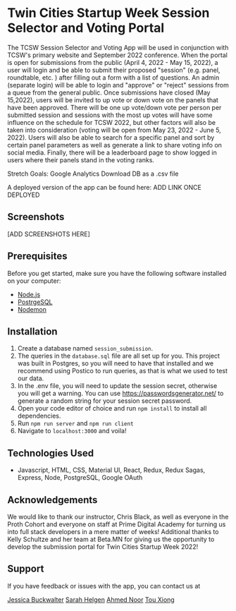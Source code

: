 
# Twin Cities Startup Week Session Selector and Voting Portal
The TCSW Session Selector and Voting App will be used in conjunction with TCSW's primary website and September 2022 conference. When the portal is open for submissions from the public (April 4, 2022 - May 15, 2022), a user will login and be able to submit their proposed "session" (e.g. panel, roundtable, etc. ) after filling out a form with a list of questions. An admin (separate login) will be able to login and "approve" or "reject" sessions from a queue from the general public. Once submissions have closed (May 15,2022), users will be invited to up vote or down vote on the panels that have been approved. There will be one up vote/down vote per person per submitted session and sessions with the most up votes will have some influence on the schedule for TCSW 2022, but other factors will also be taken into consideration (voting will be open from May 23, 2022 - June 5, 2022). Users will also be able to search for a specific panel and sort by certain panel parameters as well as generate a link to share voting info on social media. Finally, there will be a leaderboard page to show logged in users where their panels stand in the voting ranks.

Stretch Goals:
Google Analytics
Download DB as a .csv file


A deployed version of the app can be found here: ADD LINK ONCE DEPLOYED

## Screenshots

[ADD SCREENSHOTS HERE]

## Prerequisites

Before you get started, make sure you have the following software installed on your computer:

- [Node.js](https://nodejs.org/en/)
- [PostrgeSQL](https://www.postgresql.org/)
- [Nodemon](https://nodemon.io/)

## Installation

1. Create a database named `session_submission`.
2. The queries in the `database.sql` file are all set up for you. This project was built in Postgres, so you will need to have that installed and we recommend using Postico to run queries, as that is what we used to test our data.
3. In the .env file, you will need to update the session secret, otherwise you will get a warning. You can use https://passwordsgenerator.net/ to generate a random string for your session secret password.
3. Open your code editor of choice and run `npm install` to install all dependencies.
4. Run `npm run server` and `npm run client` 
5. Navigate to `localhost:3000` and voila!


## Technologies Used
- Javascript, HTML, CSS, Material UI, React, Redux, Redux Sagas, Express, Node, PostgreSQL, Google OAuth

## Acknowledgements
We would like to thank our instructor, Chris Black, as well as everyone in the Proth Cohort and everyone on staff at Prime Digital Academy for turning us into full stack developers in a mere matter of weeks! Additional thanks to Kelly Schultze and her team at Beta.MN for giving us the opportunity to develop the submission portal for Twin Cities Startup Week 2022!

## Support
If you have feedback or issues with the app, you can contact us at

[Jessica Buckwalter](jessica.a.buckwalter@gmail.com)
[Sarah Helgen](sarah.helgen@gmail.com)
[Ahmed Noor](ahmednoor7252@gmail.com)
[Tou Xiong](tlxiong.prime@outlook.com)










